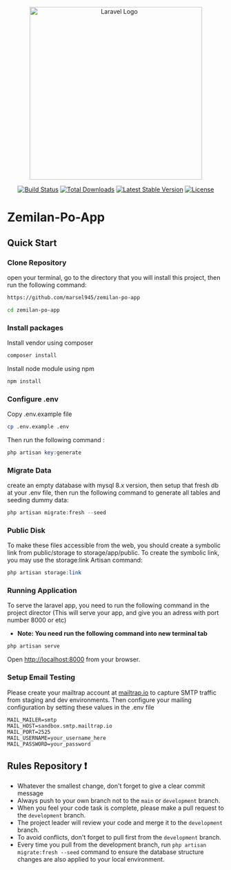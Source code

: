 <p align="center"><a href="https://laravel.com" target="_blank"><img src="https://raw.githubusercontent.com/laravel/art/master/logo-lockup/5%20SVG/2%20CMYK/1%20Full%20Color/laravel-logolockup-cmyk-red.svg" width="400" alt="Laravel Logo"></a></p>

<p align="center">
<a href="https://travis-ci.org/laravel/framework"><img src="https://travis-ci.org/laravel/framework.svg" alt="Build Status"></a>
<a href="https://packagist.org/packages/laravel/framework"><img src="https://img.shields.io/packagist/dt/laravel/framework" alt="Total Downloads"></a>
<a href="https://packagist.org/packages/laravel/framework"><img src="https://img.shields.io/packagist/v/laravel/framework" alt="Latest Stable Version"></a>
<a href="https://packagist.org/packages/laravel/framework"><img src="https://img.shields.io/packagist/l/laravel/framework" alt="License"></a>
</p>

# Zemilan-Po-App

## Quick Start

### Clone Repository
open your terminal, go to the directory that you will install this project, then run the following command:

```bash
https://github.com/marsel945/zemilan-po-app

cd zemilan-po-app 
```
### Install packages

Install vendor using composer

```bash
composer install
```

Install node module using npm

```bash
npm install
```

### Configure .env
Copy .env.example file

```bash
cp .env.example .env
```

Then run the following command :

```php
php artisan key:generate
```

### Migrate Data
create an empty database with mysql 8.x version, then setup that fresh db at your .env file, then run the following command to generate all tables and seeding dummy data:

```php
php artisan migrate:fresh --seed
```
### Public Disk
To make these files accessible from the web, you should create a symbolic link from public/storage to storage/app/public.
To create the symbolic link, you may use the storage:link Artisan command:

```php
php artisan storage:link
```

### Running Application
To serve the laravel app, you need to run the following command in the project director (This will serve your app, and give you an adress with port number 8000 or etc)
- **Note: You need run the following command into new terminal tab**

```php
php artisan serve
```
Open [http://localhost:8000](http://localhost:8000) from your browser.


### Setup Email Testing
Please create your mailtrap account at [mailtrap.io](https://mailtrap.io/email-sandbox/) to capture SMTP traffic from staging and dev environments. Then configure your mailing configuration by setting these values in the .env file
```
MAIL_MAILER=smtp
MAIL_HOST=sandbox.smtp.mailtrap.io
MAIL_PORT=2525
MAIL_USERNAME=your_username_here
MAIL_PASSWORD=your_password
```
## Rules Repository ❗

- Whatever the smallest change, don't forget to give a clear commit message
- Always push to your own branch not to the ``main`` or ``development`` branch.
- When you feel your code task is complete, please make a pull request to the ``development`` branch.
- The project leader will review your code and merge it to the ``development`` branch.
- To avoid conflicts, don't forget to pull first from the ``development`` branch.
- Every time you pull from the development branch, run ``php artisan migrate:fresh --seed`` command to ensure the database structure changes are also applied to your local environment.